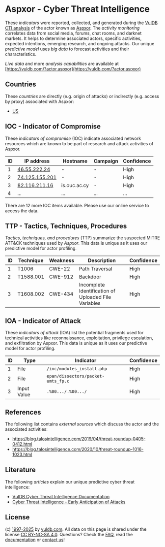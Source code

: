 # Aspxor - Cyber Threat Intelligence

These _indicators_ were reported, collected, and generated during the [VulDB CTI analysis](https://vuldb.com/?kb.cti) of the actor known as [Aspxor](https://vuldb.com/?actor.aspxor). The _activity monitoring_ correlates data from social media, forums, chat rooms, and darknet markets. It helps to determine associated actors, specific activities, expected intentions, emerging research, and ongoing attacks. Our unique _predictive model_ uses _big data_ to forecast activities and their characteristics.

_Live data_ and more _analysis capabilities_ are available at [https://vuldb.com/?actor.aspxor](https://vuldb.com/?actor.aspxor)

## Countries

These _countries_ are directly (e.g. origin of attacks) or indirectly (e.g. access by proxy) associated with Aspxor:

* [US](https://vuldb.com/?country.us)

## IOC - Indicator of Compromise

These _indicators of compromise_ (IOC) indicate associated network resources which are known to be part of research and attack activities of Aspxor.

ID | IP address | Hostname | Campaign | Confidence
-- | ---------- | -------- | -------- | ----------
1 | [46.55.222.24](https://vuldb.com/?ip.46.55.222.24) | - | - | High
2 | [74.125.155.201](https://vuldb.com/?ip.74.125.155.201) | - | - | High
3 | [82.116.211.16](https://vuldb.com/?ip.82.116.211.16) | is.ouc.ac.cy | - | High
4 | ... | ... | ... | ...

There are 12 more IOC items available. Please use our online service to access the data.

## TTP - Tactics, Techniques, Procedures

_Tactics, techniques, and procedures_ (TTP) summarize the suspected MITRE ATT&CK techniques used by _Aspxor_. This data is unique as it uses our predictive model for actor profiling.

ID | Technique | Weakness | Description | Confidence
-- | --------- | -------- | ----------- | ----------
1 | T1006 | CWE-22 | Path Traversal | High
2 | T1588.001 | CWE-912 | Backdoor | High
3 | T1608.002 | CWE-434 | Incomplete Identification of Uploaded File Variables | High

## IOA - Indicator of Attack

These _indicators of attack_ (IOA) list the potential fragments used for technical activities like reconnaissance, exploitation, privilege escalation, and exfiltration by Aspxor. This data is unique as it uses our predictive model for actor profiling.

ID | Type | Indicator | Confidence
-- | ---- | --------- | ----------
1 | File | `/inc/modules_install.php` | High
2 | File | `epan/dissectors/packet-umts_fp.c` | High
3 | Input Value | `.%00.../.%00.../` | High

## References

The following list contains _external sources_ which discuss the actor and the associated activities:

* https://blog.talosintelligence.com/2019/04/threat-roundup-0405-0412.html
* https://blog.talosintelligence.com/2020/10/threat-roundup-1016-1023.html

## Literature

The following _articles_ explain our unique predictive cyber threat intelligence:

* [VulDB Cyber Threat Intelligence Documentation](https://vuldb.com/?kb.cti)
* [Cyber Threat Intelligence - Early Anticipation of Attacks](https://www.scip.ch/en/?labs.20201022)

## License

(c) [1997-2025](https://vuldb.com/?kb.changelog) by [vuldb.com](https://vuldb.com/?kb.about). All data on this page is shared under the license [CC BY-NC-SA 4.0](https://creativecommons.org/licenses/by-nc-sa/4.0/). Questions? Check the [FAQ](https://vuldb.com/?kb.faq), read the [documentation](https://vuldb.com/?kb) or [contact us](https://vuldb.com/?contact)!
